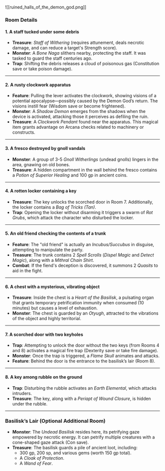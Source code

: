 ![[ruined_halls_of_the_demon_god.png]]
### **Room Details**

#### **1. A staff tucked under some debris**

- **Treasure**: _Staff of Withering_ (requires attunement, deals necrotic damage, and can reduce a target's Strength score).
- **Monster**: A _Bone Naga_ slithers nearby, protecting the staff. It was tasked to guard the staff centuries ago.
- **Trap**: Shifting the debris releases a cloud of poisonous gas (Constitution save or take poison damage).

---

#### **2. A rusty clockwork apparatus**

- **Feature**: Pulling the lever activates the clockwork, showing visions of a potential apocalypse—possibly caused by the Demon God’s return. The visions instill fear (Wisdom save or become frightened).
- **Monster**: A _Shadow Demon_ emerges from the shadows when the device is activated, attacking those it perceives as defiling the ruin.
- **Treasure**: A _Clockwork Pendant_ found near the apparatus. This magical item grants advantage on Arcana checks related to machinery or constructs.

---

#### **3. A fresco destroyed by gnoll vandals**

- **Monster**: A group of 3-5 _Gnoll Witherlings_ (undead gnolls) lingers in the area, gnawing on old bones.
- **Treasure**: A hidden compartment in the wall behind the fresco contains a _Potion of Superior Healing_ and 100 gp in ancient coins.

---

#### **4. A rotten locker containing a key**

- **Treasure**: The key unlocks the scorched door in Room 7. Additionally, the locker contains a _Bag of Tricks (Tan)_.
- **Trap**: Opening the locker without disarming it triggers a swarm of _Rot Grubs_, which attack the character who disturbed the locker.

---

#### **5. An old friend checking the contents of a trunk**

- **Feature**: The "old friend" is actually an _Incubus/Succubus_ in disguise, attempting to manipulate the party.
- **Treasure**: The trunk contains 2 _Spell Scrolls_ (_Dispel Magic_ and _Detect Magic_), along with a _Mithral Chain Shirt_.
- **Combat**: If the fiend's deception is discovered, it summons 2 _Quasits_ to aid in the fight.

---

#### **6. A chest with a mysterious, vibrating object**

- **Treasure**: Inside the chest is a _Heart of the Basilisk_, a pulsating organ that grants temporary petrification immunity when consumed (10 minutes) but causes a level of exhaustion.
- **Monster**: The chest is guarded by an _Otyugh_, attracted to the vibrations of the object and highly territorial.

---

#### **7. A scorched door with two keyholes**

- **Trap**: Attempting to unlock the door without the two keys (from Rooms 4 and 8) activates a magical fire trap (Dexterity save or take fire damage).
- **Monster**: Once the trap is triggered, a _Flame Skull_ animates and attacks.
- **Feature**: Behind the door is the entrance to the basilisk’s lair (Room 8).

---

#### **8. A key among rubble on the ground**

- **Trap**: Disturbing the rubble activates an _Earth Elemental_, which attacks intruders.
- **Treasure**: The key, along with a _Periapt of Wound Closure_, is hidden under the rubble.

---

### **Basilisk’s Lair (Optional Additional Room)**

- **Monster**: The _Undead Basilisk_ resides here, its petrifying gaze empowered by necrotic energy. It can petrify multiple creatures with a cone-shaped gaze attack (Con save).
- **Treasure**: The basilisk guards a pile of ancient loot, including:
    - 300 gp, 200 sp, and various gems (worth 150 gp total).
    - A _Cloak of Protection_.
    - A _Wand of Fear_.